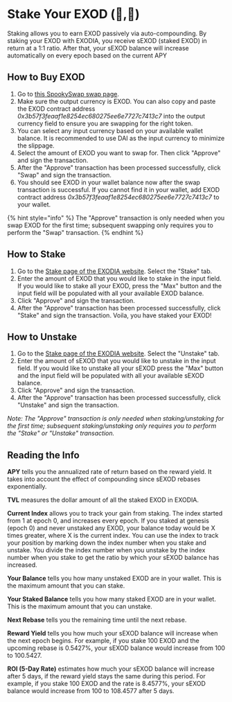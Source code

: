# Stake Your EXOD (🧪,🧪)

Staking allows you to earn EXOD passively via auto-compounding. By staking your EXOD with EXODIA, you receive sEXOD (staked EXOD) in return at a 1:1 ratio. After that, your sEXOD balance will increase automatically on every epoch based on the current APY

## How to Buy EXOD

1. Go to [this SpookySwap swap page](https://spookyswap.finance/swap?inputCurrency=0x8D11eC38a3EB5E956B052f67Da8Bdc9bef8Abf3E\&outputCurrency=0x3b57f3feaaf1e8254ec680275ee6e7727c7413c7).
2. Make sure the output currency is EXOD. You can also copy and paste the EXOD contract address _0x3b57f3feaaf1e8254ec680275ee6e7727c7413c7_ into the output currency field to ensure you are swapping for the right token.
3. You can select any input currency based on your available wallet balance. It is recommended to use DAI as the input currency to minimize the slippage.
4. Select the amount of EXOD you want to swap for. Then click "Approve" and sign the transaction.
5. After the "Approve" transaction has been processed successfully, click "Swap" and sign the transaction.
6. You should see EXOD in your wallet balance now after the swap transaction is successful. If you cannot find it in your wallet, add EXOD contract address _0x3b57f3feaaf1e8254ec680275ee6e7727c7413c7_ to your wallet.

{% hint style="info" %}
The "Approve" transaction is only needed when you swap EXOD for the first time; subsequent swapping only requires you to perform the "Swap" transaction.
{% endhint %}

## How to Stake

1. Go to the [Stake page of the EXODIA website](https://app.exodia.finance/#/stake). Select the "Stake" tab.
2. Enter the amount of EXOD that you would like to stake in the input field. If you would like to stake all your EXOD, press the "Max" button and the input field will be populated with all your available EXOD balance.
3. Click "Approve" and sign the transaction.
4. After the "Approve" transaction has been processed successfully, click "Stake" and sign the transaction. Voila, you have staked your EXOD!

## How to Unstake

1. Go to the [Stake page of the EXODIA website](https://app.exodia.finance/#/stake). Select the "Unstake" tab.
2. Enter the amount of sEXOD that you would like to unstake in the input field. If you would like to unstake all your sEXOD press the "Max" button and the input field will be populated with all your available sEXOD balance.
3. Click "Approve" and sign the transaction.
4. After the "Approve" transaction has been processed successfully, click "Unstake" and sign the transaction.

_Note: The "Approve" transaction is only needed when staking/unstaking for the first time; subsequent staking/unstaking only requires you to perform the "Stake" or "Unstake" transaction._

## Reading the Info

**APY** tells you the annualized rate of return based on the reward yield. It takes into account the effect of compounding since sEXOD rebases exponentially.

**TVL** measures the dollar amount of all the staked EXOD in EXODIA.

**Current Index** allows you to track your gain from staking. The index started from 1 at epoch 0, and increases every epoch. If you staked at genesis (epoch 0) and never unstaked any EXOD, your balance today would be X times greater, where X is the current index. You can use the index to track your position by marking down the index number when you stake and unstake. You divide the index number when you unstake by the index number when you stake to get the ratio by which your sEXOD balance has increased.

**Your Balance** tells you how many unstaked EXOD are in your wallet. This is the maximum amount that you can stake.

**Your Staked Balance** tells you how many staked EXOD are in your wallet. This is the maximum amount that you can unstake.

**Next Rebase** tells you the remaining time until the next rebase.

**Reward Yield** tells you how much your sEXOD balance will increase when the next epoch begins. For example, if you stake 100 EXOD and the upcoming rebase is 0.5427%, your sEXOD balance would increase from 100 to 100.5427.

**ROI (5-Day Rate)** estimates how much your sEXOD balance will increase after 5 days, if the reward yield stays the same during this period. For example, if you stake 100 EXOD and the rate is 8.4577%, your sEXOD balance would increase from 100 to 108.4577 after 5 days.
